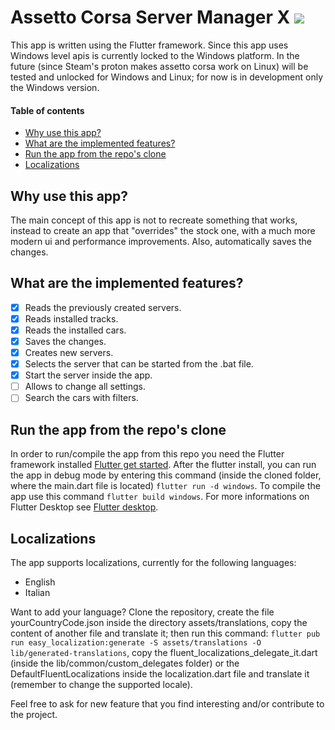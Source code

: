 # Assetto Corsa Server Manager X <a title="Made with Fluent Design" href="https://github.com/bdlukaa/fluent_ui"><img src="https://img.shields.io/badge/fluent-design-blue?style=flat-square&color=7A7574&labelColor=0078D7"/></a>

This app is written using the Flutter framework.
Since this app uses Windows level apis is currently locked to the Windows platform.
In the future (since Steam's proton makes assetto corsa work on Linux) will be tested and unlocked for Windows and Linux; for now is in development only the Windows version.


#### **Table of contents**
  - [Why use this app?](#why-use-this-app)
  - [What are the implemented features?](#what-are-the-implemented-features)
  - [Run the app from the repo's clone](#run-the-app-from-the-repos-clone)
  - [Localizations](#localizations)

## Why use this app?

The main concept of this app is not to recreate something that works, instead to create an app that "overrides" the stock one, with a much more modern ui and performance improvements.
Also, automatically saves the changes.

## What are the implemented features?

- [x] Reads the previously created servers.
- [x] Reads installed tracks.
- [x] Reads the installed cars.
- [x] Saves the changes.
- [X] Creates new servers.
- [X] Selects the server that can be started from the .bat file.
- [x] Start the server inside the app.
- [ ] Allows to change all settings.
- [ ] Search the cars with filters.

## Run the app from the repo's clone

In order to run/compile the app from this repo you need the Flutter framework installed [Flutter get started](https://docs.flutter.dev/get-started/install).
After the flutter install, you can run the app in debug mode by entering this command (inside the cloned folder, where the main.dart file is located) `flutter run -d windows`.
To compile the app use this command `flutter build windows`.
For more informations on Flutter Desktop see [Flutter desktop](https://flutter.dev/multi-platform/desktop).

## Localizations

The app supports localizations, currently for the following languages:

- English
- Italian

Want to add your language? Clone the repository, create the file yourCountryCode.json inside the directory assets/translations, copy the content of another file and translate it; then run this command: `flutter pub run easy_localization:generate -S assets/translations -O lib/generated-translations`, copy the fluent_localizations_delegate_it.dart (inside the lib/common/custom_delegates folder) or the DefaultFluentLocalizations inside the localization.dart file and translate it (remember to change the supported locale).


Feel free to ask for new feature that you find interesting and/or contribute to the project.